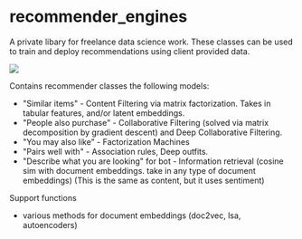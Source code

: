 # recommender_engines
A private libary for freelance data science work. These classes can be used to train and deploy recommendations using client provided data. 

![](https://media.giphy.com/media/CIJsP7PsWvZM4/giphy.gif)


Contains recommender classes the following models:

- "Similar items" - Content Filtering via matrix factorization. Takes in tabular features, and/or latent embeddings. 
- "People also purchase" - Collaborative Filtering (solved via matrix decomposition by gradient descent) and Deep Collaborative Filtering.
- "You may also like" - Factorization Machines
- "Pairs well with" - Association rules, Deep outfits. 
- "Describe what you are looking" for bot - Information retrieval (cosine sim with document embeddings. take in any type of document embeddings) (This is the same as content, but it uses sentiment)

Support functions
- various methods for document embeddings (doc2vec, lsa, autoencoders)
